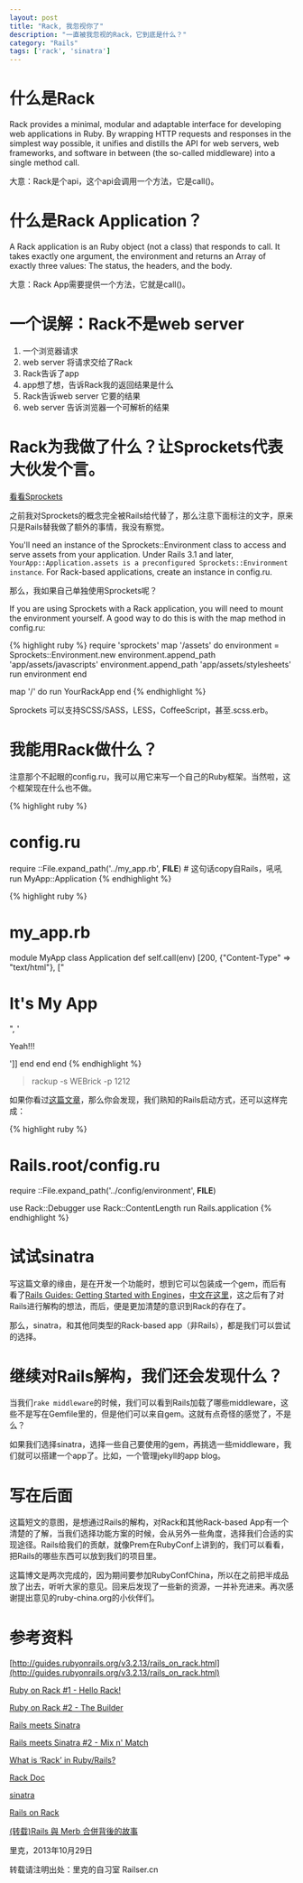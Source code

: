 ```yaml
---
layout: post
title: "Rack, 我忽视你了"
description: "一直被我忽视的Rack，它到底是什么？"
category: "Rails"
tags: ['rack', 'sinatra']
---
```


# 什么是Rack

Rack provides a minimal, modular and adaptable interface for developing web applications in Ruby. By wrapping HTTP requests and responses in the simplest way possible, it unifies and distills the API for web servers, web frameworks, and software in between (the so-called middleware) into a single method call.

大意：Rack是个api，这个api会调用一个方法，它是call()。

# 什么是Rack Application？

A Rack application is an Ruby object (not a class) that responds to call. It takes exactly one argument, the environment and returns an Array of exactly three values: The status, the headers, and the body.

大意：Rack App需要提供一个方法，它就是call()。

# 一个误解：Rack不是web server

1. 一个浏览器请求
2. web server 将请求交给了Rack
3. Rack告诉了app
4. app想了想，告诉Rack我的返回结果是什么
5. Rack告诉web server 它要的结果
6. web server 告诉浏览器一个可解析的结果

# Rack为我做了什么？让Sprockets代表大伙发个言。

[看看Sprockets](https://github.com/sstephenson/sprockets)

之前我对Sprockets的概念完全被Rails给代替了，那么注意下面标注的文字，原来只是Rails替我做了额外的事情，我没有察觉。

You'll need an instance of the Sprockets::Environment class to access and serve assets from your application. Under Rails 3.1 and later, `YourApp::Application.assets is a preconfigured Sprockets::Environment instance`. For Rack-based applications, create an instance in config.ru.

那么，我如果自己单独使用Sprockets呢？

If you are using Sprockets with a Rack application, you will need to mount the environment yourself. A good way to do this is with the map method in config.ru:

{% highlight ruby %}
require 'sprockets'
map '/assets' do
  environment = Sprockets::Environment.new
  environment.append_path 'app/assets/javascripts'
  environment.append_path 'app/assets/stylesheets'
  run environment
end

map '/' do
  run YourRackApp
end
{% endhighlight %}

Sprockets 可以支持SCSS/SASS，LESS，CoffeeScript，甚至.scss.erb。

# 我能用Rack做什么？

注意那个不起眼的config.ru，我可以用它来写一个自己的Ruby框架。当然啦，这个框架现在什么也不做。

{% highlight ruby %}
# config.ru
require ::File.expand_path('../my_app.rb',  __FILE__) # 这句话copy自Rails，吼吼
run MyApp::Application
{% endhighlight %}

{% highlight ruby %}
# my_app.rb
module MyApp
  class Application
    def self.call(env)
      [200, {"Content-Type" => "text/html"}, ["<h1>It's My App</h1>", '<p>Yeah!!!</p>']]
    end
  end
end
{% endhighlight %}

> rackup -s WEBrick -p 1212

如果你看过[这篇文章](https://github.com/JuanitoFatas/Guides/blob/master/guides/edge-translation/rails-on-rack-zh_CN.md)，那么你会发现，我们熟知的Rails启动方式，还可以这样完成：

{% highlight ruby %}
# Rails.root/config.ru
require ::File.expand_path('../config/environment', __FILE__)

use Rack::Debugger
use Rack::ContentLength
run Rails.application
{% endhighlight %}

# 试试sinatra

写这篇文章的缘由，是在开发一个功能时，想到它可以包装成一个gem，而后有看了[Rails Guides: Getting Started with Engines](http://guides.rubyonrails.org/v3.2.13/engines.html)，[中文在这里](http://guides.ruby-china.org/engines.html)，这之后有了对Rails进行解构的想法，而后，便是更加清楚的意识到Rack的存在了。

那么，sinatra，和其他同类型的Rack-based app（非Rails），都是我们可以尝试的选择。

# 继续对Rails解构，我们还会发现什么？

当我们`rake middleware`的时候，我们可以看到Rails加载了哪些middleware，这些不是写在Gemfile里的，但是他们可以来自gem。这就有点奇怪的感觉了，不是么？

如果我们选择sinatra，选择一些自己要使用的gem，再挑选一些middleware，我们就可以搭建一个app了。比如，一个管理jekyll的app blog。


# 写在后面

这篇短文的意图，是想通过Rails的解构，对Rack和其他Rack-based App有一个清楚的了解，当我们选择功能方案的时候，会从另外一些角度，选择我们合适的实现途径。Rails给我们的贡献，就像Prem在RubyConf上讲到的，我们可以看看，把Rails的哪些东西可以放到我们的项目里。

这篇博文是两次完成的，因为期间要参加RubyConfChina，所以在之前把半成品放了出去，听听大家的意见。回来后发现了一些新的资源，一并补充进来。再次感谢提出意见的ruby-china.org的小伙伴们。

# 参考资料

[http://guides.rubyonrails.org/v3.2.13/rails_on_rack.html](http://guides.rubyonrails.org/v3.2.13/rails_on_rack.html)

[Ruby on Rack #1 - Hello Rack!](http://m.onkey.org/ruby-on-rack-1-hello-rack)

[Ruby on Rack #2 - The Builder](http://m.onkey.org/ruby-on-rack-2-the-builder)

[Rails meets Sinatra](http://m.onkey.org/2008/11/10/rails-meets-sinatra)

[Rails meets Sinatra #2 - Mix n' Match](http://m.onkey.org/rails-meets-sinatra-2-mix-n-match)

[What is ‘Rack’ in Ruby/Rails?](http://gauravchande.com/post/58760237018/what-is-rack-in-ruby-rails)

[Rack Doc](http://rack.rubyforge.org/doc/)

[sinatra](http://www.sinatrarb.com/)

[Rails on Rack](https://github.com/JuanitoFatas/Guides/blob/master/guides/edge-translation/rails-on-rack-zh_CN.md)

[(转载)Rails 與 Merb 合併背後的故事](http://railser.cn/blog/rails-and-merb/)

里克，2013年10月29日

转载请注明出处：里克的自习室 Railser.cn